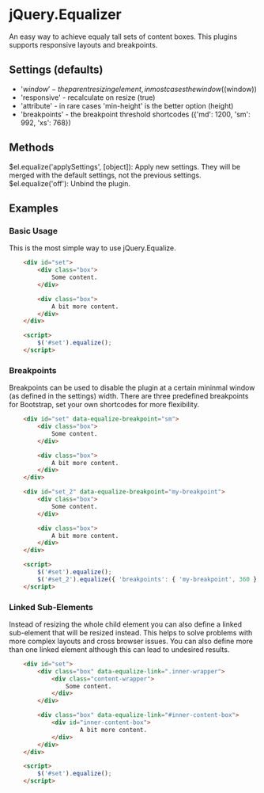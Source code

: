 # jQuery.Equalizer

An easy way to achieve equaly tall sets of content boxes. This plugins supports responsive layouts and breakpoints.

## Settings (defaults)

- '$window' - the parent resizing element, in most cases the window ($(window))
- 'responsive' - recalculate on resize (true)
- 'attribute' - in rare cases 'min-height' is the better option (height)
- 'breakpoints' - the breakpoint threshold shortcodes ({'md': 1200, 'sm': 992, 'xs': 768})

## Methods

$el.equalize('applySettings', [object]): Apply new settings. They will be merged with the default settings, not the previous settings.
$el.equalize('off'): Unbind the plugin.

## Examples

### Basic Usage

This is the most simple way to use jQuery.Equalize.

```html
	<div id="set">
		<div class="box">
			Some content.
		</div>

		<div class="box">
			A bit more content.
		</div>
	</div>
```

```html
	<script>
		$('#set').equalize();
	</script>
```

### Breakpoints

Breakpoints can be used to disable the plugin at a certain mininmal window (as defined in the settings) width. There are three predefined breakpoints for Bootstrap, set your own shortcodes for more flexibility.

```html
	<div id="set" data-equalize-breakpoint="sm">
		<div class="box">
			Some content.
		</div>

		<div class="box">
			A bit more content.
		</div>
	</div>

	<div id="set_2" data-equalize-breakpoint="my-breakpoint">
		<div class="box">
			Some content.
		</div>

		<div class="box">
			A bit more content.
		</div>
	</div>
```

```html
	<script>
		$('#set').equalize();
		$('#set_2').equalize({ 'breakpoints': { 'my-breakpoint', 360 } });
	</script>
```

### Linked Sub-Elements

Instead of resizing the whole child element you can also define a linked sub-element that will be resized instead. This helps to solve problems with more complex layouts and cross browser issues. You can also define more than one linked element although this can lead to undesired results.

```html
	<div id="set">
		<div class="box" data-equalize-link=".inner-wrapper">
			<div class="content-wrapper">
				Some content.
			</div>
		</div>

		<div class="box" data-equalize-link="#inner-content-box">
			<div id="inner-content-box">
					A bit more content.
			</div>
		</div>
	</div>
```

```html
	<script>
		$('#set').equalize();
	</script>
```